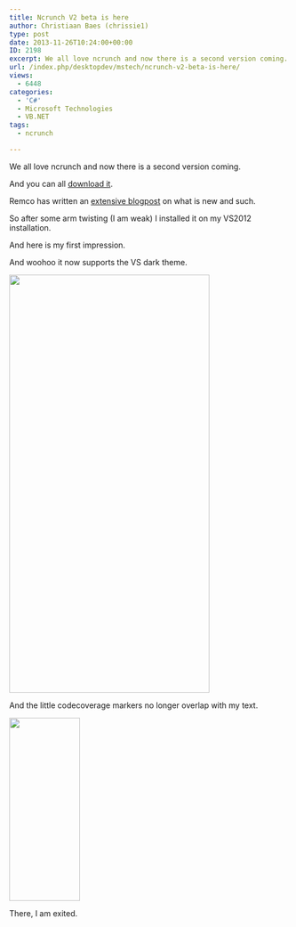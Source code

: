```yaml
---
title: Ncrunch V2 beta is here
author: Christiaan Baes (chrissie1)
type: post
date: 2013-11-26T10:24:00+00:00
ID: 2198
excerpt: We all love ncrunch and now there is a second version coming.
url: /index.php/desktopdev/mstech/ncrunch-v2-beta-is-here/
views:
  - 6448
categories:
  - 'C#'
  - Microsoft Technologies
  - VB.NET
tags:
  - ncrunch

---
```

We all love ncrunch and now there is a second version coming.

And you can all [download it][1].

Remco has written an [extensive blogpost][2] on what is new and such. 

So after some arm twisting (I am weak) I installed it on my VS2012 installation.

And here is my first impression.

And woohoo it now supports the VS dark theme.

<div class="image_block">
  <a href="/wp-content/uploads/users/chrissie1/ncrunch/ncrunchV2_1.png?mtime=1385461326"><img alt="" src="/wp-content/uploads/users/chrissie1/ncrunch/ncrunchV2_1.png?mtime=1385461326" width="360" height="751" /></a>
</div>

And the little codecoverage markers no longer overlap with my text. 

<div class="image_block">
  <a href="/wp-content/uploads/users/chrissie1/ncrunch/ncrunchV2_2.png?mtime=1385461390"><img alt="" src="/wp-content/uploads/users/chrissie1/ncrunch/ncrunchV2_2.png?mtime=1385461390" width="127" height="329" /></a>
</div>

There, I am exited.

 [1]: http://www.ncrunch.net/download
 [2]: http://blog.ncrunch.net/post/NCrunch-V2-Beta-Is-Now-Available!.aspx